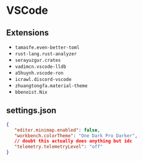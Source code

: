 # VSCode

## Extensions
 - `tamasfe.even-better-toml`
 - `rust-lang.rust-analyzer`
 - `serayuzgur.crates`
 - `vadimcn.vscode-lldb`
 - `a5huynh.vscode-ron`
 - `icrawl.discord-vscode`
 - `zhuangtongfa.material-theme`
 - `bbenoist.Nix`

 ## settings.json
 ```json
 {
    "editor.minimap.enabled": false,
    "workbench.colorTheme": "One Dark Pro Darker",
    // doubt this actually does anything but idc
    "telemetry.telemetryLevel": "off"
}
```
